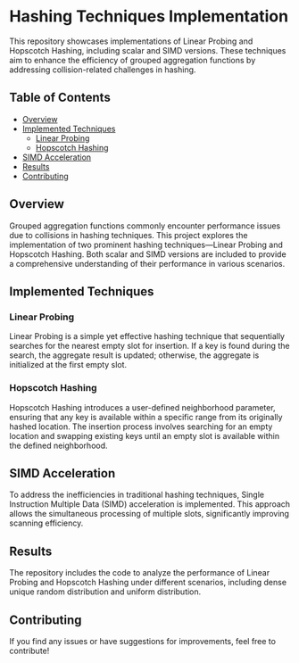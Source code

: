 # Hashing Techniques Implementation

This repository showcases implementations of Linear Probing and Hopscotch Hashing, including scalar and SIMD versions. These techniques aim to enhance the efficiency of grouped aggregation functions by addressing collision-related challenges in hashing.

## Table of Contents

- [Overview](#overview)
- [Implemented Techniques](#implemented-techniques)
  - [Linear Probing](#linear-probing)
  - [Hopscotch Hashing](#hopscotch-hashing)
- [SIMD Acceleration](#simd-acceleration)
- [Results](#results)
- [Contributing](#contributing)

## Overview

Grouped aggregation functions commonly encounter performance issues due to collisions in hashing techniques. This project explores the implementation of two prominent hashing techniques—Linear Probing and Hopscotch Hashing. Both scalar and SIMD versions are included to provide a comprehensive understanding of their performance in various scenarios.

## Implemented Techniques

### Linear Probing

Linear Probing is a simple yet effective hashing technique that sequentially searches for the nearest empty slot for insertion. If a key is found during the search, the aggregate result is updated; otherwise, the aggregate is initialized at the first empty slot.

### Hopscotch Hashing

Hopscotch Hashing introduces a user-defined neighborhood parameter, ensuring that any key is available within a specific range from its originally hashed location. The insertion process involves searching for an empty location and swapping existing keys until an empty slot is available within the defined neighborhood.

## SIMD Acceleration

To address the inefficiencies in traditional hashing techniques, Single Instruction Multiple Data (SIMD) acceleration is implemented. This approach allows the simultaneous processing of multiple slots, significantly improving scanning efficiency.

## Results

The repository includes the code to analyze the performance of Linear Probing and Hopscotch Hashing under different scenarios, including dense unique random distribution and uniform distribution.

## Contributing

If you find any issues or have suggestions for improvements, feel free to contribute!

